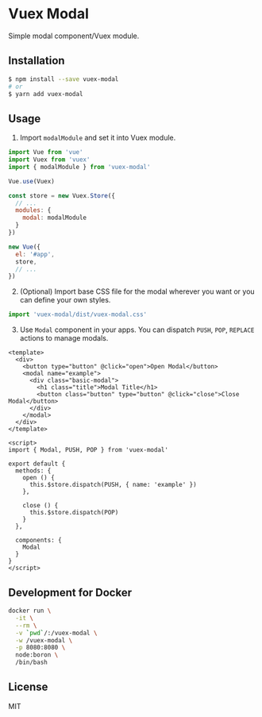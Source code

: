 # Vuex Modal

Simple modal component/Vuex module.

## Installation

```bash
$ npm install --save vuex-modal
# or
$ yarn add vuex-modal
```

## Usage

1. Import `modalModule` and set it into Vuex module.

  ```js
  import Vue from 'vue'
  import Vuex from 'vuex'
  import { modalModule } from 'vuex-modal'

  Vue.use(Vuex)

  const store = new Vuex.Store({
    // ...
    modules: {
      modal: modalModule
    }
  })

  new Vue({
    el: '#app',
    store,
    // ...
  })
  ```

2. (Optional) Import base CSS file for the modal wherever you want or you can define your own styles.

  ```js
  import 'vuex-modal/dist/vuex-modal.css'
  ```

3. Use `Modal` component in your apps. You can dispatch `PUSH`, `POP`, `REPLACE` actions to manage modals.

  ```vue
  <template>
    <div>
      <button type="button" @click="open">Open Modal</button>
      <modal name="example">
        <div class="basic-modal">
          <h1 class="title">Modal Title</h1>
          <button class="button" type="button" @click="close">Close Modal</button>
        </div>
      </modal>
    </div>
  </template>

  <script>
  import { Modal, PUSH, POP } from 'vuex-modal'

  export default {
    methods: {
      open () {
        this.$store.dispatch(PUSH, { name: 'example' })
      },

      close () {
        this.$store.dispatch(POP)
      }
    },

    components: {
      Modal
    }
  }
  </script>
  ```

## Development for Docker

```bash
docker run \
  -it \
  --rm \
  -v `pwd`/:/vuex-modal \
  -w /vuex-modal \
  -p 8080:8080 \
  node:boron \
  /bin/bash
```

## License

MIT
